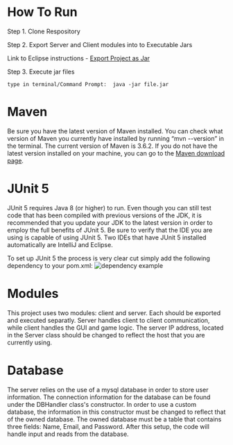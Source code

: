 # How To Run
Step 1. Clone Respository

Step 2. Export Server and Client modules into to Executable Jars

Link to Eclipse instructions - [Export Project as Jar](https://www.google.com/url?sa=t&rct=j&q=&esrc=s&source=web&cd=3&cad=rja&uact=8&ved=2ahUKEwjH2I305M_lAhXSmq0KHX50DQMQFjACegQICxAH&url=https%3A%2F%2Fhelp.eclipse.org%2Fkepler%2Ftopic%2Forg.eclipse.jdt.doc.user%2Ftasks%2Ftasks-37.htm&usg=AOvVaw0j3qyOaoLXHgagip1UASI-)
    
Step 3. Execute jar files

    type in terminal/Command Prompt:  java -jar file.jar

Maven
=====

Be sure you have the latest version of Maven installed. You can check what version of Maven 
you currently have installed by running “mvn --version” in the terminal. The current version 
of Maven is 3.6.2. If you do not have the latest version installed on your machine, you can 
go to the [Maven download page](https://maven.apache.org/download.cgi). 

JUnit 5
=====

JUnit 5 requires Java 8 (or higher) to run. Even though you can still test code that has been
compiled with previous versions of the JDK, it is recommended that you update your JDK to the
latest version in order to employ the full benefits of JUnit 5. Be sure to verify that the IDE
you are using is capable of using JUnit 5. Two IDEs that have JUnit 5 installed automatically are 
IntelliJ and Eclipse.

To set up JUnit 5 the process is very clear cut simply add the following dependency to your pom.xml:
![dependency example](https://github.com/csucs414/cs414-f18-001-970DreamTeam/blob/master/images/JUnit%20dependency%20example.png)

Modules
=====

This project uses two modules: client and server. Each should be exported and executed separatly. Server handles client to client communication, while client handles the GUI and game logic. The server IP address, located in the Server class should be changed to reflect the host that you are currently using.

Database
=====

The server relies on the use of a mysql database in order to store user information. The connection information for the database can be found under the DBHandler class's constructor. In order to use a custom database, the information in this constructor must be changed to reflect that of the owned database. The owned database must be a table that contains three fields: Name, Email, and Password. After this setup, the code will handle input and reads from the database. 
